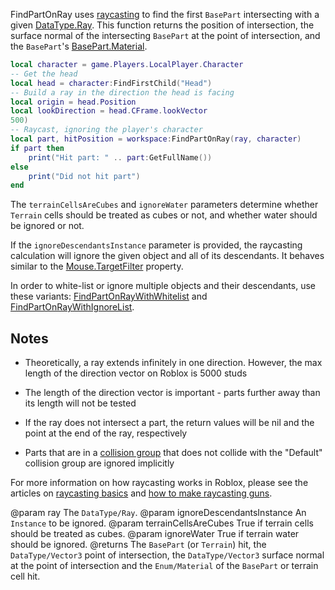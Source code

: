 FindPartOnRay uses [raycasting][1] to find the first `BasePart` intersecting with a given [DataType.Ray](https://developer.roblox.com/search#stq=Ray). This function returns the position of intersection, the surface normal of the intersecting `BasePart` at the point of intersection, and the `BasePart`'s [BasePart.Material](https://developer.roblox.com/api-reference/property/BasePart/Material).

```lua
local character = game.Players.LocalPlayer.Character
-- Get the head
local head = character:FindFirstChild("Head")
-- Build a ray in the direction the head is facing
local origin = head.Position
local lookDirection = head.CFrame.lookVector
500)
-- Raycast, ignoring the player's character
local part, hitPosition = workspace:FindPartOnRay(ray, character)
if part then
	print("Hit part: " .. part:GetFullName())
else
	print("Did not hit part")
end
```

The `terrainCellsAreCubes` and `ignoreWater` parameters determine whether `Terrain` cells should be treated as cubes or not, and whether water should be ignored or not.

If the `ignoreDescendantsInstance` parameter is provided, the raycasting calculation will ignore the given object and all of its descendants. It behaves similar to the [Mouse.TargetFilter](https://developer.roblox.com/api-reference/property/Mouse/TargetFilter) property.

In order to white-list or ignore multiple objects and their descendants, use these variants: [FindPartOnRayWithWhitelist](https://developer.roblox.com/api-reference/function/Workspace/FindPartOnRayWithWhitelist) and [FindPartOnRayWithIgnoreList](https://developer.roblox.com/api-reference/function/Workspace/FindPartOnRayWithIgnoreList).

## Notes

 - Theoretically, a ray extends infinitely in one direction. However, the max length of the direction vector on Roblox is 5000 studs

 - The length of the direction vector is important - parts further away than its length will not be tested

 - If the ray does not intersect a part, the return values will be nil and the point at the end of the ray, respectively

 - Parts that are in a [collision group](https://developer.roblox.com/api-reference/function/PhysicsService/SetPartCollisionGroup) that does not collide with the "Default" collision group are ignored implicitly

For more information on how raycasting works in Roblox, please see the articles on [raycasting basics][1] and [how to make raycasting guns][2].

[1]: https://developer.roblox.com/articles/Raycasting

[2]: https://developer.roblox.com/articles/Making-a-ray-casting-laser-gun-in-Roblox
@param ray The `DataType/Ray`.
@param ignoreDescendantsInstance An `Instance` to be ignored.
@param terrainCellsAreCubes True if terrain cells should be treated as cubes.
@param ignoreWater True if terrain water should be ignored.
@returns The `BasePart` (or `Terrain`) hit, the `DataType/Vector3` point of intersection, the `DataType/Vector3` surface normal at the point of intersection and the `Enum/Material` of the `BasePart` or terrain cell hit.